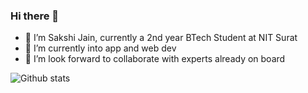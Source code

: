 ### Hi there 👋

- 🤗 I’m Sakshi Jain, currently a 2nd year BTech Student at NIT Surat
- 🌱 I’m currently into app and web dev
- 👯 I’m look forward to collaborate with experts already on board

![Github stats](https://github-readme-stats.vercel.app/apisakshijain009)


